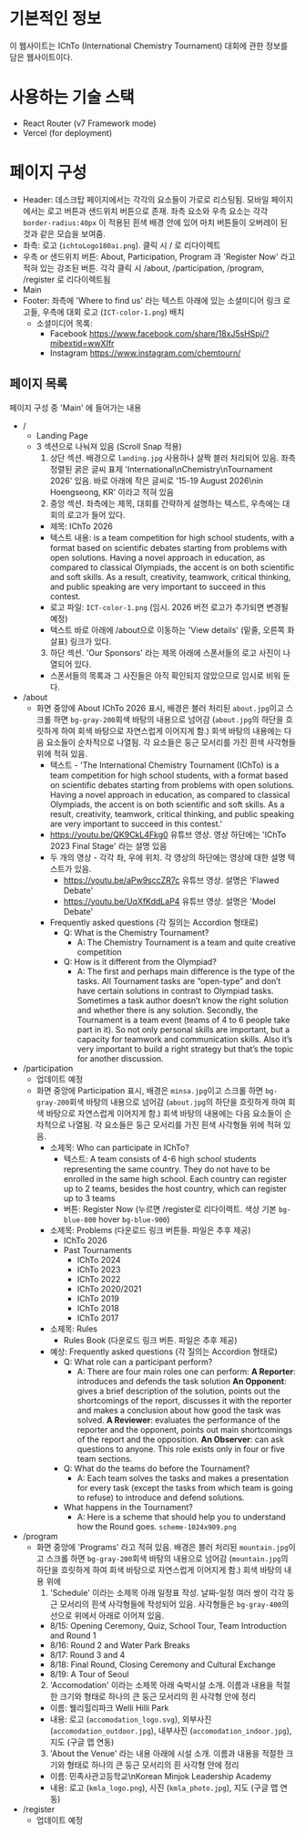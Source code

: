 # 기본적인 정보

이 웹사이트는 IChTo (International Chemistry Tournament) 대회에 관한 정보를 담은 웹사이트이다.

# 사용하는 기술 스택

- React Router (v7 Framework mode)
- Vercel (for deployment)

# 페이지 구성

- Header: 데스크탑 페이지에서는 각각의 요소들이 가로로 리스팅됨. 모바일 페이지에서는 로고 버튼과 샌드위치 버튼으로 존재. 좌측 요소와 우측 요소는 각각 `border-radius:40px` 이 적용된 흰색 배경 안에 있어 마치 버튼들이 오버레이 된 것과 같은 모습을 보여줌.
 - 좌측: 로고 (`ichtoLogo180ai.png`). 클릭 시 / 로 리다이렉트
 - 우측 or 샌드위치 버튼: About, Participation, Program 과 'Register Now' 라고 적혀 있는 강조된 버튼. 각각 클릭 시 /about, /participation, /program, /register 로 리다이렉트됨
- Main
- Footer: 좌측에 'Where to find us' 라는 텍스트 아래에 있는 소셜미디어 링크 로고들, 우측에 대회 로고 (`ICT-color-1.png`) 배치
  - 소셜미디어 목록:
    - Facebook https://www.facebook.com/share/18xJ5sHSpj/?mibextid=wwXIfr
    - Instagram https://www.instagram.com/chemtourn/

## 페이지 목록

페이지 구성 중 'Main' 에 들어가는 내용

- /
  - Landing Page
  - 3 섹션으로 나눠져 있음 (Scroll Snap 적용)
    1. 상단 섹션. 배경으로 `landing.jpg` 사용하나 살짝 블러 처리되어 있음. 좌측 정렬된 굵은 글씨 표제 'International\nChemistry\nTournament 2026' 있음. 바로 아래에 작은 글씨로 '15-19 August 2026\nin Hoengseong, KR' 이라고 적혀 있음
    2. 중앙 섹션. 좌측에는 제목, 대회를 간략하게 설명하는 텍스트, 우측에는 대회의 로고가 들어 있다.
      - 제목: IChTo 2026
      - 텍스트 내용: is a team competition for high school students, with a format based on scientific debates starting from problems with open solutions. Having a novel approach in education, as compared to classical Olympiads, the accent is on both scientific and soft skills. As a result, creativity, teamwork, critical thinking, and public speaking are very important to succeed in this contest.
      - 로고 파일: `ICT-color-1.png` (임시. 2026 버전 로고가 추가되면 변경될 예정)
      - 텍스트 바로 아래에 /about으로 이동하는 'View details' (밑줄, 오른쪽 화살표) 링크가 있다.
    3. 하단 섹션. 'Our Sponsors' 라는 제목 아래에 스폰서들의 로고 사진이 나열되어 있다.
      - 스폰서들의 목록과 그 사진들은 아직 확인되지 않았으므로 임시로 비워 둔다.
- /about
  - 화면 중앙에 About IChTo 2026 표시, 배경은 블러 처리된 `about.jpg`이고 스크롤 하면 `bg-gray-200`회색 바탕의 내용으로 넘어감 (`about.jpg`의 하단을 흐릿하게 하여 회색 바탕으로 자연스럽게 이어지게 함.) 회색 바탕의 내용에는 다음 요소들이 순차적으로 나열됨. 각 요소들은 둥근 모서리를 가진 흰색 사각형들 위에 적혀 있음.
    - 텍스트 - 'The International Chemistry Tournament (IChTo) is a team competition for high school students, with a format based on scientific debates starting from problems with open solutions. Having a novel approach in education, as compared to classical Olympiads, the accent is on both scientific and soft skills. As a result, creativity, teamwork, critical thinking, and public speaking are very important to succeed in this contest.'
    - https://youtu.be/QK9CkL4Fkg0 유튜브 영상. 영상 하단에는 'IChTo 2023 Final Stage' 라는 설명 있음
    - 두 개의 영상 - 각각 좌, 우에 위치. 각 영상의 하단에는 영상에 대한 설명 텍스트가 있음.
      - https://youtu.be/aPw9sccZR7c 유튜브 영상. 설명은 'Flawed Debate'
      - https://youtu.be/UqXfKddLaP4 유튜브 영상. 설명은 'Model Debate'
    - Frequently asked questions (각 질의는 Accordion 형태로)
      - Q: What is the Chemistry Tournament?
        - A: The Chemistry Tournament is a team and quite creative competition
      - Q: How is it different from the Olympiad?
        - A: The first and perhaps main difference is the type of the tasks. All Tournament tasks are “open-type” and don’t have certain solutions in contrast to Olympiad tasks. Sometimes a task author doesn’t know the right solution and whether there is any solution.
          Secondly, the Tournament is a team event (teams of 4 to 6 people take part in it). So not only personal skills are important, but a capacity for teamwork and communication skills. Also it’s very important to build a right strategy but that’s the topic for another discussion.
- /participation
  - 업데이트 예정
  - 화면 중앙에 Participation 표시, 배경은 `minsa.jpg`이고 스크롤 하면 `bg-gray-200`회색 바탕의 내용으로 넘어감 (`about.jpg`의 하단을 흐릿하게 하여 회색 바탕으로 자연스럽게 이어지게 함.) 회색 바탕의 내용에는 다음 요소들이 순차적으로 나열됨. 각 요소들은 둥근 모서리를 가진 흰색 사각형들 위에 적혀 있음.
    - 소제목: Who can participate in IChTo?
      - 텍스트: A team consists of 4-6 high school students representing the same country. They do not have to be enrolled in the same high school. Each country can register up to 2 teams, besides the host country, which can register up to 3 teams
      - 버튼: Register Now (누르면 /register로 리다이렉트. 색상 기본 `bg-blue-800` hover `bg-blue-900`)
    - 소제목: Problems (다운로드 링크 버튼들. 파일은 추후 제공)
      - IChTo 2026
      - Past Tournaments
        - IChTo 2024
        - IChTo 2023
        - IChTo 2022
        - IChTo 2020/2021
        - IChTo 2019
        - IChTo 2018
        - IChTo 2017
    - 소제목: Rules
      - Rules Book (다운로드 링크 버튼. 파일은 추후 제공)
    - 예상: Frequently asked questions (각 질의는 Accordion 형태로)
      - Q: What role can a participant perform?
        - A: There are four main roles one can perform:
          **A Reporter**: introduces and defends the task solution
          **An Opponent**: gives a brief description of the solution, points out the shortcomings of the report, discusses it with the reporter and makes a conclusion about how good the task was solved.
          **A Reviewer**: evaluates the performance of the reporter and the opponent, points out main shortcomings of the report and the opposition.
          **An Observer**: can ask questions to anyone. This role exists only in four or five team sections.
      - Q: What do the teams do before the Tournament?
        - A: Each team solves the tasks and makes a presentation for every task (except the tasks from which team is going to refuse) to introduce and defend solutions.
      - What happens in the Tournament?
        - A: Here is a scheme that should help you to understand how the Round goes.
          `scheme-1024x909.png`
- /program
  - 화면 중앙에 'Programs' 라고 적혀 있음. 배경은 블러 처리된 `mountain.jpg`이고 스크롤 하면 `bg-gray-200`회색 바탕의 내용으로 넘어감 (`mountain.jpg`의 하단을 흐릿하게 하여 회색 바탕으로 자연스럽게 이어지게 함.) 회색 바탕의 내용 위에
    1. 'Schedule' 이라는 소제목 아래 일정표 작성. 날짜-일정 여러 쌍이 각각 둥근 모서리의 흰색 사각형들에 작성되어 있음. 사각형들은 `bg-gray-400`의 선으로 위에서 아래로 이어져 있음.
      - 8/15: Opening Ceremony, Quiz, School Tour, Team Introduction and Round 1
      - 8/16: Round 2 and Water Park Breaks
      - 8/17: Round 3 and 4
      - 8/18: Final Round, Closing Ceremony and Cultural Exchange
      - 8/19: A Tour of Seoul
    2. 'Accomodation' 이라는 소제목 아래 숙박시설 소개. 이름과 내용을 적절한 크기와 형태로 하나의 큰 둥근 모서리의 흰 사각형 안에 정리
      - 이름: 웰리힐리파크 Welli Hilli Park
      - 내용: 로고 (`accomodation_logo.svg`), 외부사진 (`accomodation_outdoor.jpg`), 내부사진 (`accomodation_indoor.jpg`), 지도 (구글 맵 연동)
    3. 'About the Venue' 라는 내용 아래에 시설 소개. 이름과 내용을 적절한 크기와 형태로 하나의 큰 둥근 모서리의 흰 사각형 안에 정리
      - 이름: 민족사관고등학교\nKorean Minjok Leadership Academy
      - 내용: 로고 (`kmla_logo.png`), 사진 (`kmla_photo.jpg`), 지도 (구글 맵 연동)
- /register
  - 업데이트 예정
